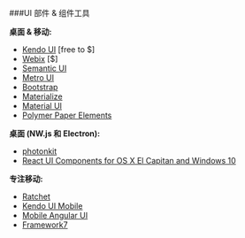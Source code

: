 ###UI 部件 & 组件工具

**桌面 & 移动:**

* [Kendo UI](http://www.telerik.com/kendo-ui) [free to $]
* [Webix](http://webix.com/) [$]
* [Semantic UI](http://semantic-ui.com/)
* [Metro UI](http://metroui.org.ua/)
* [Bootstrap](http://getbootstrap.com/components/)
* [Materialize](http://materializecss.com/)
* [Material UI](http://material-ui.com/)
* [Polymer Paper Elements](https://elements.polymer-project.org/browse?package=paper-elements)

**桌面 (NW.js 和 Electron):**

* [photonkit](http://photonkit.com/)
* [React UI Components for OS X El Capitan and Windows 10](http://gabrielbull.github.io/react-desktop/)

**专注移动:**

* [Ratchet](http://goratchet.com/)
* [Kendo UI Mobile](http://demos.telerik.com/kendo-ui/m/index)
* [Mobile Angular UI](http://mobileangularui.com/)
* [Framework7](http://www.idangero.us/framework7)